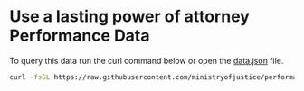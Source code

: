# Use a lasting power of attorney Performance Data

To query this data run the curl command below or open the [data.json](data.json) file.

```bash
curl -fsSL https://raw.githubusercontent.com/ministryofjustice/performance-data/main/src/_data/use-an-lpa/data.json
```
